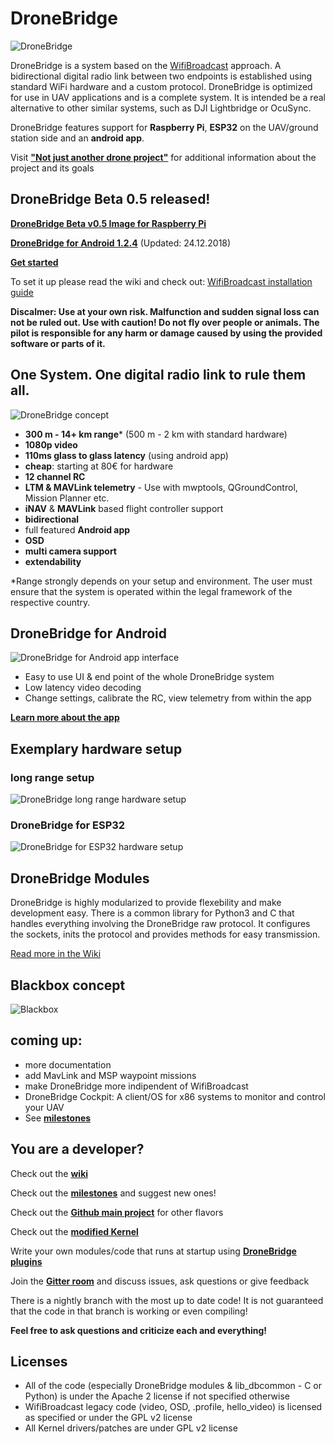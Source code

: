 # DroneBridge
![DroneBridge](https://raw.githubusercontent.com/seeul8er/DroneBridge/nightly/wiki/DroneBridgeLogo_text.png)

DroneBridge is a system based on the [WifiBroadcast](https://befinitiv.wordpress.com/wifibroadcast-analog-like-transmission-of-live-video-data/) approach. A bidirectional digital radio link between two endpoints is established using standard WiFi hardware and a custom protocol. DroneBridge is optimized for use in UAV applications and is a complete system. It is intended be a real alternative to other similar systems, such as DJI Lightbridge or OcuSync.

DroneBridge features support for **Raspberry Pi**, **ESP32** on the UAV/ground station side and an **android app**.

Visit **["Not just another drone project"](http://wolfgangchristl.de/not-just-another-drone-project/)** for additional information about the project and its goals

## DroneBridge Beta 0.5 released!

**[DroneBridge Beta v0.5 Image for Raspberry Pi](https://github.com/seeul8er/DroneBridge/releases/tag/v0.5)**

**[DroneBridge for Android 1.2.4](https://forstudents-my.sharepoint.com/:u:/g/personal/ga25puh_forstudents_onmicrosoft_com/EQbZxsMUfNlAjZPnomlmrWoBNFWIhT7CH0ta5qYIaH849A?e=oo7H0d)** (Updated: 24.12.2018)

**[Get started](https://github.com/seeul8er/DroneBridge/wiki/Setup-Guide)**

To set it up please read the wiki and check out: [WifiBroadcast installation guide](https://github.com/bortek/EZ-WifiBroadcast/wiki#installation--setup)


**Discalmer: Use at your own risk. Malfunction and sudden signal loss can not be ruled out. Use with caution! Do not fly over people or animals. The pilot is responsible for any harm or damage caused by using the provided software or parts of it.**

## One System. One digital radio link to rule them all.
![DroneBridge concept](https://github.com/seeul8er/DroneBridge/blob/master/wiki/oneforall.jpg)

* **300 m - 14+ km range*** (500 m - 2 km with standard hardware)
* **1080p video**
* **110ms glass to glass latency** (using android app)
* **cheap**: starting at 80€ for hardware
* **12 channel RC**
* **LTM & MAVLink telemetry** - Use with mwptools, QGroundControl, Mission Planner etc.
* **iNAV** & **MAVLink** based flight controller support
* **bidirectional**
* full featured **Android app**
* **OSD**
* **multi camera support**
* **extendability**

*Range strongly depends on your setup and environment. The user must ensure that the system is operated within the legal framework of the respective country.

## DroneBridge for Android

![DroneBridge for Android app interface](https://raw.githubusercontent.com/seeul8er/DroneBridge/master/wiki/dp_app-map-2017-10-29-kleiner.png)

* Easy to use UI & end point of the whole DroneBridge system
* Low latency video decoding
* Change settings, calibrate the RC, view telemetry from within the app

**[Learn more about the app](https://github.com/seeul8er/DroneBridge/wiki/Android-App)**

## Exemplary hardware setup
### long range setup
![DroneBridge long range hardware setup](https://raw.githubusercontent.com/seeul8er/DroneBridge/master/wiki/longrange_setup.png)

### DroneBridge for ESP32
![DroneBridge for ESP32 hardware setup](https://raw.githubusercontent.com/seeul8er/DroneBridge/master/wiki/db_ESP32_setup.png)

## DroneBridge Modules

DroneBridge is highly modularized to provide flexebility and make development easy. There is a common library for Python3 and C that handles everything involving the DroneBridge raw protocol. It configures the sockets, inits the protocol and provides methods for easy transmission.

[Read more in the Wiki](https://github.com/seeul8er/DroneBridge/wiki)

## Blackbox concept
![Blackbox](https://github.com/seeul8er/DroneBridge/blob/master/wiki/Blackbox.png)

## coming up:
 - more documentation
 - add MavLink and MSP waypoint missions
 - make DroneBridge more indipendent of WifiBroadcast
 - DroneBridge Cockpit: A client/OS for x86 systems to monitor and control your UAV
 - See **[milestones](https://github.com/seeul8er/DroneBridge/wiki/Milestones)**

## You are a developer?

Check out the **[wiki](https://github.com/seeul8er/DroneBridge/wiki)**

Check out the **[milestones](https://github.com/seeul8er/DroneBridge/wiki/Milestones)** and suggest new ones!

Check out the **[Github main project](https://github.com/DroneBridge)** for other flavors

Check out the **[modified Kernel](https://github.com/DroneBridge/RPiKernel)**

Write your own modules/code that runs at startup using **[DroneBridge plugins](https://github.com/seeul8er/DroneBridge/wiki/DroneBridge-plugins)**

Join the **[Gitter room](https://gitter.im/DroneBridge/Lobby?utm_source=share-link&utm_medium=link&utm_campaign=share-link)** and discuss issues, ask questions or give feedback

There is a nightly branch with the most up to date code! It is not guaranteed that the code in that branch is working or even compiling!

**Feel free to ask questions and criticize each and everything!**

## Licenses

 * All of the code (especially DroneBridge modules & lib_dbcommon - C or Python) is under the Apache 2 license if not specified otherwise
 * WifiBroadcast legacy code (video, OSD, .profile, hello_video) is licensed as specified or under the GPL v2 license
 * All Kernel drivers/patches are under GPL v2 license

